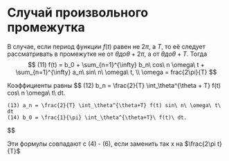 # Случай произвольного промежутка

В случае, если период функции $f(t)$ равен не $2\pi$, а $T$, то её следует рассматривать в промежутке не от $\theta до \theta+2\pi$, а от $\theta до \theta + T$. Тогда
$$
    (11) f(t) = b_0 + \sum_{n=1}^{\infty} b_n\ cos\ n \omega\ t + \sum_{n=1}^{\infty} a_n\ sin\ n\ \omega\ t, \\
    \omega = frac{2\pi}{T}
$$

Коэффициенты равны
$$
    (12) b_n = \frac{2}{T} \int_\theta^{\theta + T} f(t) cos\ n \omega\ t\ dt.

    (13) a_n = \frac{2}{T} \int_\theta^{\theta+T} f(t) sin\ n\ \omega\ t\ dt
    (14) b_0 = \frac{1}{\pi} \int_\theta^{\theta+T}\ f(t)\ dt.
$$

Эти формулы совпадают с (4) - (6), если заменить так x на $\frac{2\pi t}{T}$